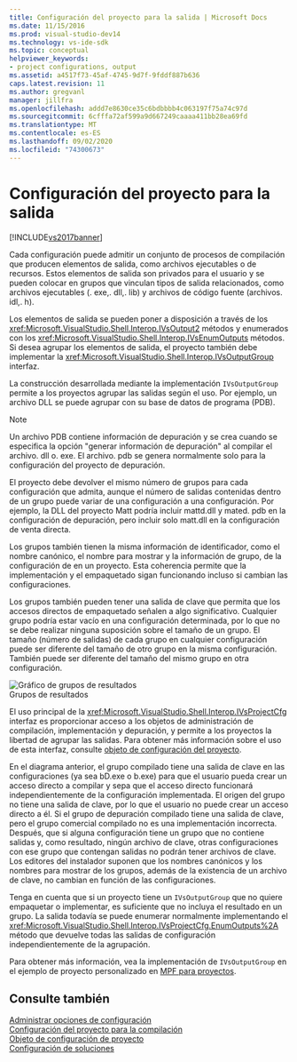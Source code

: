 ```yaml
---
title: Configuración del proyecto para la salida | Microsoft Docs
ms.date: 11/15/2016
ms.prod: visual-studio-dev14
ms.technology: vs-ide-sdk
ms.topic: conceptual
helpviewer_keywords:
- project configurations, output
ms.assetid: a4517f73-45af-4745-9d7f-9fddf887b636
caps.latest.revision: 11
ms.author: gregvanl
manager: jillfra
ms.openlocfilehash: addd7e8630ce35c6bdbbbb4c063197f75a74c97d
ms.sourcegitcommit: 6cfffa72af599a9d667249caaaa411bb28ea69fd
ms.translationtype: MT
ms.contentlocale: es-ES
ms.lasthandoff: 09/02/2020
ms.locfileid: "74300673"
---
```

# <a name="project-configuration-for-output"></a>Configuración del proyecto para la salida
[!INCLUDE[vs2017banner](../../includes/vs2017banner.md)]

Cada configuración puede admitir un conjunto de procesos de compilación que producen elementos de salida, como archivos ejecutables o de recursos. Estos elementos de salida son privados para el usuario y se pueden colocar en grupos que vinculan tipos de salida relacionados, como archivos ejecutables (. exe,. dll,. lib) y archivos de código fuente (archivos. idl,. h).  
  
 Los elementos de salida se pueden poner a disposición a través de los <xref:Microsoft.VisualStudio.Shell.Interop.IVsOutput2> métodos y enumerados con los <xref:Microsoft.VisualStudio.Shell.Interop.IVsEnumOutputs> métodos. Si desea agrupar los elementos de salida, el proyecto también debe implementar la <xref:Microsoft.VisualStudio.Shell.Interop.IVsOutputGroup> interfaz.  
  
 La construcción desarrollada mediante la implementación `IVsOutputGroup` permite a los proyectos agrupar las salidas según el uso. Por ejemplo, un archivo DLL se puede agrupar con su base de datos de programa (PDB).  
  
> [!NOTE]
> Un archivo PDB contiene información de depuración y se crea cuando se especifica la opción "generar información de depuración" al compilar el archivo. dll o. exe. El archivo. pdb se genera normalmente solo para la configuración del proyecto de depuración.  
  
 El proyecto debe devolver el mismo número de grupos para cada configuración que admita, aunque el número de salidas contenidas dentro de un grupo puede variar de una configuración a una configuración. Por ejemplo, la DLL del proyecto Matt podría incluir mattd.dll y mated. pdb en la configuración de depuración, pero incluir solo matt.dll en la configuración de venta directa.  
  
 Los grupos también tienen la misma información de identificador, como el nombre canónico, el nombre para mostrar y la información de grupo, de la configuración de en un proyecto. Esta coherencia permite que la implementación y el empaquetado sigan funcionando incluso si cambian las configuraciones.  
  
 Los grupos también pueden tener una salida de clave que permita que los accesos directos de empaquetado señalen a algo significativo. Cualquier grupo podría estar vacío en una configuración determinada, por lo que no se debe realizar ninguna suposición sobre el tamaño de un grupo. El tamaño (número de salidas) de cada grupo en cualquier configuración puede ser diferente del tamaño de otro grupo en la misma configuración. También puede ser diferente del tamaño del mismo grupo en otra configuración.  
  
 ![Gráfico de grupos de resultados](../../extensibility/internals/media/vsoutputgroups.gif "vsOutputGroups")  
Grupos de resultados  
  
 El uso principal de la <xref:Microsoft.VisualStudio.Shell.Interop.IVsProjectCfg> interfaz es proporcionar acceso a los objetos de administración de compilación, implementación y depuración, y permite a los proyectos la libertad de agrupar las salidas. Para obtener más información sobre el uso de esta interfaz, consulte [objeto de configuración del proyecto](../../extensibility/internals/project-configuration-object.md).  
  
 En el diagrama anterior, el grupo compilado tiene una salida de clave en las configuraciones (ya sea bD.exe o b.exe) para que el usuario pueda crear un acceso directo a compilar y sepa que el acceso directo funcionará independientemente de la configuración implementada. El origen del grupo no tiene una salida de clave, por lo que el usuario no puede crear un acceso directo a él. Si el grupo de depuración compilado tiene una salida de clave, pero el grupo comercial compilado no es una implementación incorrecta. Después, que si alguna configuración tiene un grupo que no contiene salidas y, como resultado, ningún archivo de clave, otras configuraciones con ese grupo que contengan salidas no podrán tener archivos de clave. Los editores del instalador suponen que los nombres canónicos y los nombres para mostrar de los grupos, además de la existencia de un archivo de clave, no cambian en función de las configuraciones.  
  
 Tenga en cuenta que si un proyecto tiene un `IVsOutputGroup` que no quiere empaquetar o implementar, es suficiente que no incluya el resultado en un grupo. La salida todavía se puede enumerar normalmente implementando el <xref:Microsoft.VisualStudio.Shell.Interop.IVsProjectCfg.EnumOutputs%2A> método que devuelve todas las salidas de configuración independientemente de la agrupación.  
  
 Para obtener más información, vea la implementación de `IVsOutputGroup` en el ejemplo de proyecto personalizado en [MPF para proyectos](https://archive.codeplex.com/?p=mpfproj12).  
  
## <a name="see-also"></a>Consulte también  
 [Administrar opciones de configuración](../../extensibility/internals/managing-configuration-options.md)   
 [Configuración del proyecto para la compilación](../../extensibility/internals/project-configuration-for-building.md)   
 [Objeto de configuración de proyecto](../../extensibility/internals/project-configuration-object.md)   
 [Configuración de soluciones](../../extensibility/internals/solution-configuration.md)
